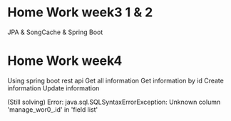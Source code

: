# Home Work week3 1 & 2

JPA  &  SongCache  &  Spring Boot

# Home Work week4 

Using spring boot rest api
Get all information
Get information by id
Create information
Update information

(Still solving)
Error: java.sql.SQLSyntaxErrorException: Unknown column 'manage_wor0_.id' in 'field list'
